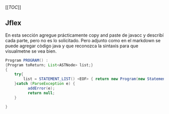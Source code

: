 [[_TOC_]]

## Jflex

En esta sección agregue prácticamente copy and paste de javacc y describí cada parte, pero no es lo solicitado.
Pero adjunto como en el markdown se puede agregar còdigo java y que reconozca la sintaxis para que visualmetne se vea bien.

``` java
Program PROGRAM() :
{Program toReturn; List<ASTNode> list;}
{
    try{
        list = STATEMENT_LIST() <EOF> { return new Program(new StatementBlock(list,0,0)); }
    }catch (ParseException e) {
          addError(e);
          return null;
    }

}
```
